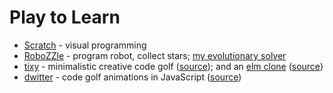 # Play to Learn

* [Scratch](https://scratch.mit.edu/) - visual programming
* [RoboZZle](http://www.robozzle.com/) - program robot, collect stars; [my evolutionary solver](https://github.com/tasuki/zlej-rob)
* [tixy](https://tixy.land/) - minimalistic creative code golf ([source](https://github.com/aemkei/tixy)); and an [elm clone](https://tixy.juliu.is/) ([source](https://github.com/Arkham/tixy.elm))
* [dwitter](https://www.dwitter.net/) - code golf animations in JavaScript ([source](https://github.com/lionleaf/dwitter))

